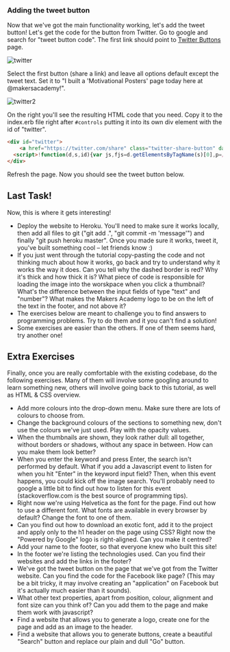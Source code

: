
### Adding the tweet button

Now that we've got the main functionality working, let's add the tweet button! Let's get the code for the button from Twitter. Go to google and search for "tweet button code". The first link should point to [Twitter Buttons](https://twitter.com/about/resources/buttons) page.

![twitter](https://github.com/stephenlloyd/Taster/raw/master//day_one/images/twitter.png)

Select the first button (share a link) and leave all options default except the tweet text. Set it to "I built a 'Motivational Posters' page today here at @makersacademy!".

![twitter2](https://github.com/stephenlloyd/Taster/raw/master//day_one/images/twitter_2.png)

On the right you'll see the resulting HTML code that you need. Copy it to the index.erb file right after `#controls` putting it into its own div element with the id of "twitter".

```html
<div id="twitter">
    <a href="https://twitter.com/share" class="twitter-share-button" data-text="I built Motivational Posters page today @makersacademy!">Tweet</a>
  <script>!function(d,s,id){var js,fjs=d.getElementsByTagName(s)[0],p=/^http:/.test(d.location)?'http':'https';if(!d.getElementById(id)){js=d.createElement(s);js.id=id;js.src=p+'://platform.twitter.com/widgets.js';fjs.parentNode.insertBefore(js,fjs);}}(document, 'script', 'twitter-wjs');</script>
</div>
```

Refresh the page. Now you should see the tweet button below.

## Last Task!

Now, this is where it gets interesting!

- Deploy the website to Heroku. You'll need to make sure it works locally, then add all files to git ("git add .", "git commit -m 'message'") and finally "git push heroku master". Once you made sure it works, tweet it, you've built something cool – let friends know :)
- If you just went through the tutorial copy-pasting the code and not thinking much about how it works, go back and try to understand why it works the way it does. Can you tell why the dashed border is red? Why it's thick and how thick it is? What piece of code is responsible for loading the image into the worskpace when you click a thumbnail? What's the difference between the input fields of type "text" and "number"? What makes the Makers Academy logo to be on the left of the text in the footer, and not above it?
- The exercises below are meant to challenge you to find answers to programming problems. Try to do them and it you can't find a solution!
- Some exercises are easier than the others. If one of them seems hard, try another one!

## Extra Exercises

Finally, once you are really comfortable with the existing codebase, do the following exercises. Many of them will involve some googling around to learn something new, others will involve going back to this tutorial, as well as HTML & CSS overview.

- Add more colours into the drop-down menu. Make sure there are lots of colours to choose from.
- Change the background colours of the sections to something new, don't use the colours we've just used. Play with the opacity values.
- When the thumbnails are shown, they look rather dull: all together, without borders or shadows, without any space in between. How can you make them look better?
- When you enter the keyword and press Enter, the search isn't performed by default. What if you add a Javascript event to listen for when you hit "Enter" in the keyword input field? Then, when this event happens, you could kick off the image search. You'll probably need to google a little bit to find out how to listen for this event (stackoverflow.com is the best source of programming tips).
- Right now we're using Helvetica as the font for the page. Find out how to use a different font. What fonts are available in every browser by default? Change the font to one of them.
- Can you find out how to download an exotic font, add it to the project and apply only to the h1 header on the page using CSS?
Right now the "Powered by Google" logo is right-aligned. Can you make it centred?
- Add your name to the footer, so that everyone knew who built this site!
- In the footer we're listing the technologies used. Can you find their websites and add the links in the footer?
- We've got the tweet button on the page that we've got from the Twitter website. Can you find the code for the Facebook like page? (This may be a bit tricky, it may involve creating an "application" on Facebook but it's actually much easier than it sounds).
- What other text properties, apart from position, colour, alignment and font size can you think of? Can you add them to the page and make them work with javascript?
- Find a website that allows you to generate a logo, create one for the page and add as an image to the header.
- Find a website that allows you to generate buttons, create a beautiful "Search" button and replace our plain and dull "Go" button.
